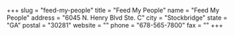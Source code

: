 +++
slug = "feed-my-people"
title = "Feed My People"
name = "Feed My People"
address = "6045 N. Henry Blvd Ste. C"
city = "Stockbridge"
state = "GA"
postal = "30281"
website = ""
phone = "678-565-7800"
fax = ""
+++
